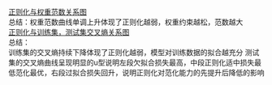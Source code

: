[正则化与权重范数关系图](https://github.com/lilynasari/machine_learning_basics/blob/6548a708748b97b2138e0c2dcf25d18f81072428/images/regularization%EF%BC%883%EF%BC%89.png)  
总结：权重范数曲线单调上升体现了正则化越弱，权重约束越松，范数越大  
[正则化与训练集，测试集交叉熵关系图](https://github.com/lilynasari/machine_learning_basics/blob/d4b06374a7248f3d2420a483a11c8d5ee321c71e/images/regularization%EF%BC%884%EF%BC%89.png)  
总结：  
训练集的交叉熵持续下降体现了正则化越弱，模型对训练数据的拟合越充分
测试集的交叉熵曲线呈现明显的u型说明左段欠拟合损失最高，中段正则化适中损失最低范化最优，右段过拟合损失回升，说明正则化对范化能力的先提升后降低的影响  
    
